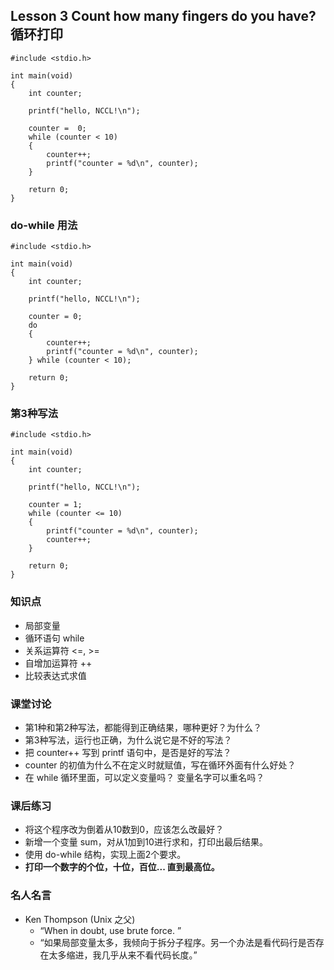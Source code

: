 ## Lesson 3 Count how many fingers do you have? 循环打印
	#include <stdio.h>
	
	int main(void)
	{
		int counter;
	
		printf("hello, NCCL!\n");
		
		counter =  0;
		while (counter < 10)
		{
			counter++;
			printf("counter = %d\n", counter);
		}
	
		return 0;
	}

### do-while 用法
	#include <stdio.h>
	
	int main(void)
	{
		int counter;
	
		printf("hello, NCCL!\n");
		
		counter = 0;
		do 
		{
			counter++;
			printf("counter = %d\n", counter);
		} while (counter < 10);
	
		return 0;
	}

### 第3种写法
	#include <stdio.h>
	
	int main(void)
	{
		int counter;
	
		printf("hello, NCCL!\n");
		
		counter = 1;
		while (counter <= 10)
		{
			printf("counter = %d\n", counter);
			counter++;
		}
	
		return 0;
	}


### 知识点
* 局部变量
* 循环语句 while
* 关系运算符 <=, >=
* 自增加运算符 ++
* 比较表达式求值


### 课堂讨论
* 第1种和第2种写法，都能得到正确结果，哪种更好？为什么？
* 第3种写法，运行也正确，为什么说它是不好的写法？
* 把 counter++ 写到 printf 语句中，是否是好的写法？
* counter 的初值为什么不在定义时就赋值，写在循环外面有什么好处？
* 在 while 循环里面，可以定义变量吗？ 变量名字可以重名吗？

### 课后练习
* 将这个程序改为倒着从10数到0，应该怎么改最好？
* 新增一个变量 sum，对从1加到10进行求和，打印出最后结果。
* 使用 do-while 结构，实现上面2个要求。
* __打印一个数字的个位，十位，百位... 直到最高位。__

### 名人名言
* Ken Thompson  (Unix 之父)
	- “When in doubt, use brute force. ”
	- “如果局部变量太多，我倾向于拆分子程序。另一个办法是看代码行是否存在太多缩进，我几乎从来不看代码长度。”

